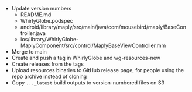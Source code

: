 
- Update version numbers
    - README.md
    - WhirlyGlobe.podspec
    - android/library/maply/src/main/java/com/mousebird/maply/BaseController.java
    - ios/library/WhirlyGlobe-MaplyComponent/src/control/MaplyBaseViewController.mm
- Merge to main
- Create and push a tag in WhirlyGlobe and wg-resources-new
- Create releases from the tags
- Upload resources binaries to GitHub release page, for people using the repo archive instead of cloning
- Copy `..._latest` build outputs to version-numbered files on S3

